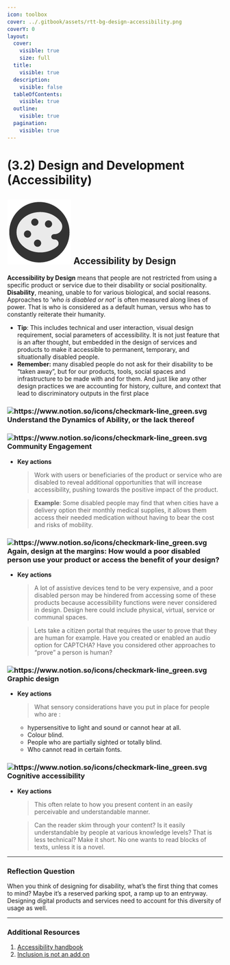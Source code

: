 ```yaml
---
icon: toolbox
cover: ../.gitbook/assets/rtt-bg-design-accessibility.png
coverY: 0
layout:
  cover:
    visible: true
    size: full
  title:
    visible: true
  description:
    visible: false
  tableOfContents:
    visible: true
  outline:
    visible: true
  pagination:
    visible: true
---
```


# (3.2) Design and Development (Accessibility)

## <img src="../.gitbook/assets/icon-w-design.png" alt="https://www.notion.so/icons/forward_lightgray.svg" data-size="line"> Accessibility by Design

**Accessibility by Design** means that people are not restricted from using a specific product or service due to their disability or social positionality. **Disability**, meaning, unable to for various biological, and social reasons. Approaches to ‘_who is disabled or not_’ is often measured along lines of power. That is who is considered as a default human, versus who has to constantly reiterate their humanity.

* **Tip**: This includes technical and user interaction, visual design requirement, social parameters of accessibility. It is not just feature that is an after thought, but embedded in the design of services and products to make it accessible to permanent, temporary, and situationally disabled people.
* **Remember:** many disabled people do not ask for their disability to be “taken away”, but for our products, tools, social spaces and infrastructure to be made with and for them. And just like any other design practices we are accounting for history, culture, and context that lead to discriminatory outputs in the first place

### <img src="https://www.notion.so/icons/checkmark-line_green.svg" alt="https://www.notion.so/icons/checkmark-line_green.svg" data-size="line"> Understand the Dynamics of Ability, or the lack thereof

### <img src="https://www.notion.so/icons/checkmark-line_green.svg" alt="https://www.notion.so/icons/checkmark-line_green.svg" data-size="line"> Community Engagement

*   **Key actions**

    > Work with users or beneficiaries of the product or service who are disabled to reveal additional opportunities that will increase accessibility, pushing towards the positive impact of the product.

    > **Example**: Some disabled people may find that when cities have a delivery option their monthly medical supplies, it allows them access their needed medication without having to bear the cost and risks of mobility.

### <img src="https://www.notion.so/icons/checkmark-line_green.svg" alt="https://www.notion.so/icons/checkmark-line_green.svg" data-size="line"> Again, design at the margins: How would a poor disabled person use your product or access the benefit of your design?

*   **Key actions**

    > A lot of assistive devices tend to be very expensive, and a poor disabled person may be hindered from accessing some of these products because accessibility functions were never considered in design. Design here could include physical, virtual, service or communal spaces.

    > Lets take a citizen portal that requires the user to prove that they are human for example. Have you created or enabled an audio option for CAPTCHA? Have you considered other approaches to “prove” a person is human?

### <img src="https://www.notion.so/icons/checkmark-line_green.svg" alt="https://www.notion.so/icons/checkmark-line_green.svg" data-size="line"> Graphic design

*   **Key actions**

    > What sensory considerations have you put in place for people who are :

    * hypersensitive to light and sound or cannot hear at all.
    * Colour blind.
    * People who are partially sighted or totally blind.
    * Who cannot read in certain fonts.

### <img src="https://www.notion.so/icons/checkmark-line_green.svg" alt="https://www.notion.so/icons/checkmark-line_green.svg" data-size="line"> Cognitive accessibility

*   **Key actions**

    > This often relate to how you present content in an easily perceivable and understandable manner.

    > Can the reader skim through your content? Is it easily understandable by people at various knowledge levels? That is less technical? Make it short. No one wants to read blocks of texts, unless it is a novel.

***

### &#x20;Reflection Question

When you think of designing for disability, what’s the first thing that comes to mind? Maybe it’s a reserved parking spot, a ramp up to an entryway. Designing digital products and services need to account for this diversity of usage as well.

***

### Additional Resources

1. [Accessibility handbook](https://rgd.ca/working-in-design/resources/accessability-2-a-practical-handbook-on-accessible-graphic-design)
2. [Inclusion is not an add on](https://pollicy.org/wp-content/uploads/2022/01/Inclusion_Not_Just_an_Addon_guide.pdf)
